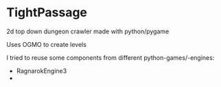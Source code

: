 # TightPassage
2d top down dungeon crawler made with python/pygame

Uses OGMO to create levels

I tried to reuse some components from different python-games/-engines:
- RagnarokEngine3
- 